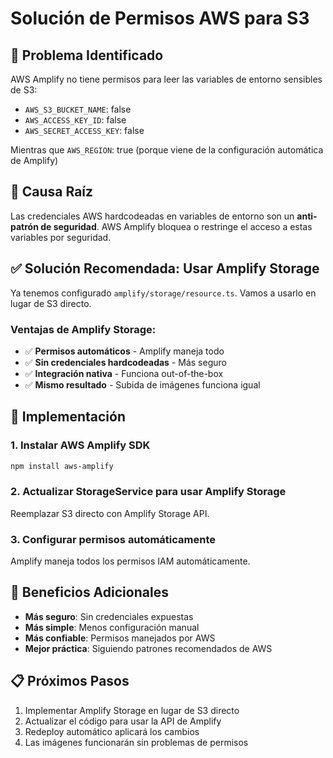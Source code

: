 # Solución de Permisos AWS para S3

## 🎯 Problema Identificado
AWS Amplify no tiene permisos para leer las variables de entorno sensibles de S3:
- `AWS_S3_BUCKET_NAME`: false
- `AWS_ACCESS_KEY_ID`: false  
- `AWS_SECRET_ACCESS_KEY`: false

Mientras que `AWS_REGION`: true (porque viene de la configuración automática de Amplify)

## 🔐 Causa Raíz
Las credenciales AWS hardcodeadas en variables de entorno son un **anti-patrón de seguridad**. AWS Amplify bloquea o restringe el acceso a estas variables por seguridad.

## ✅ Solución Recomendada: Usar Amplify Storage

Ya tenemos configurado `amplify/storage/resource.ts`. Vamos a usarlo en lugar de S3 directo.

### Ventajas de Amplify Storage:
- ✅ **Permisos automáticos** - Amplify maneja todo
- ✅ **Sin credenciales hardcodeadas** - Más seguro
- ✅ **Integración nativa** - Funciona out-of-the-box
- ✅ **Mismo resultado** - Subida de imágenes funciona igual

## 🔧 Implementación

### 1. Instalar AWS Amplify SDK
```bash
npm install aws-amplify
```

### 2. Actualizar StorageService para usar Amplify Storage
Reemplazar S3 directo con Amplify Storage API.

### 3. Configurar permisos automáticamente
Amplify maneja todos los permisos IAM automáticamente.

## 🚀 Beneficios Adicionales
- **Más seguro**: Sin credenciales expuestas
- **Más simple**: Menos configuración manual
- **Más confiable**: Permisos manejados por AWS
- **Mejor práctica**: Siguiendo patrones recomendados de AWS

## 📋 Próximos Pasos
1. Implementar Amplify Storage en lugar de S3 directo
2. Actualizar el código para usar la API de Amplify
3. Redeploy automático aplicará los cambios
4. Las imágenes funcionarán sin problemas de permisos
